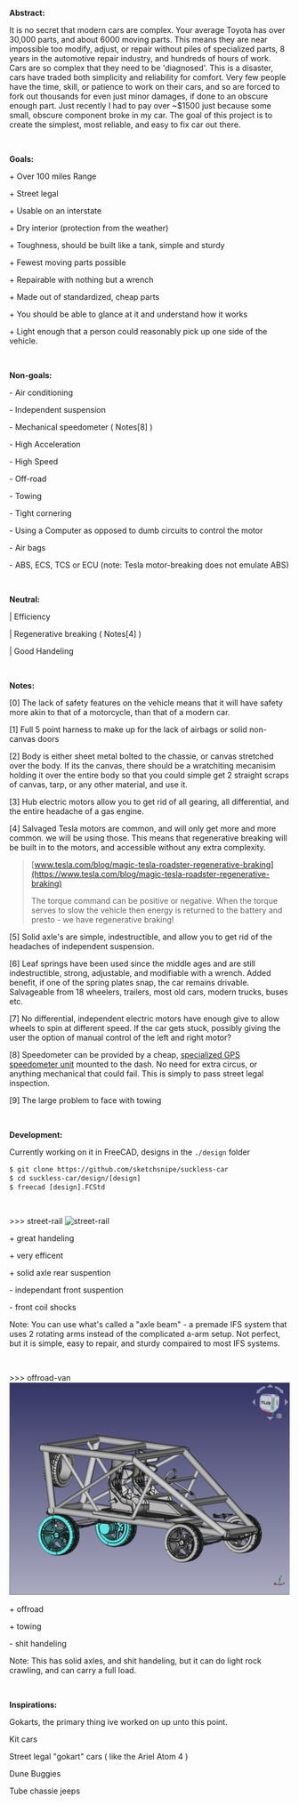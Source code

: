 **Abstract:**

It is no secret that modern cars are complex. Your average Toyota has over 30,000 parts, and about 6000 moving parts. This means they are near impossible too modify, adjust, or repair without piles of specialized parts, 8 years in the automotive repair industry, and hundreds of hours of work. Cars are so complex that they need to be 'diagnosed'. This is a disaster, cars have traded both simplicity and reliability for comfort. Very few people have the time, skill, or patience to work on their cars, and so are forced to fork out thousands for even just minor damages, if done to an obscure enough part. Just recently I had to pay over \~$1500 just because some small, obscure component broke in my car. The goal of this project is to create the simplest, most reliable, and easy to fix car out there.

&#x200B;


**Goals:**

\+ Over 100 miles Range

\+ Street legal

\+ Usable on an interstate

\+ Dry interior (protection from the weather)

\+ Toughness, should be built like a tank, simple and sturdy

\+ Fewest moving parts possible

\+ Repairable with nothing but a wrench

\+ Made out of standardized, cheap parts

\+ You should be able to glance at it and understand how it works

\+ Light enough that a person could reasonably pick up one side of the vehicle.

&#x200B;


**Non-goals:**

\- Air conditioning

\- Independent suspension

\- Mechanical speedometer ( Notes\[8\] )

\- High Acceleration

\- High Speed

\- Off-road

\- Towing

\- Tight cornering

\- Using a Computer as opposed to dumb circuits to control the motor

\- Air bags

\- ABS, ECS, TCS or ECU (note: Tesla motor-breaking does not emulate ABS)

&#x200B;


**Neutral:**

\| Efficiency

\| Regenerative breaking ( Notes\[4\] )

\| Good Handeling

&#x200B;


**Notes:**

\[0\] The lack of safety features on the vehicle means that it will have safety more akin to that of a motorcycle, than that of a modern car.

\[1\] Full 5 point harness to make up for the lack of airbags or solid non-canvas doors

\[2\] Body is either sheet metal bolted to the chassie, or canvas stretched over the body. If its the canvas, there should be a wratchiting mecanisim holding it over the entire body so that you could simple get 2 straight scraps of canvas, tarp, or any other material, and use it.

\[3\] Hub electric motors allow you to get rid of all gearing, all differential, and the entire headache of a gas engine.

\[4\] Salvaged Tesla motors are common, and will only get more and more common. we will be using those. This means that regenerative breaking will be built in to the motors, and accessible without any extra complexity.

> [www.tesla.com/blog/magic-tesla-roadster-regenerative-braking](https://www.tesla.com/blog/magic-tesla-roadster-regenerative-braking)  
>  
>The torque command can be positive or negative. When the torque serves to slow the vehicle then energy is returned to the battery and presto - we have regenerative braking!

\[5\] Solid axle's are simple, indestructible, and allow you to get rid of the headaches of independent suspension.

\[6\] Leaf springs have been used since the middle ages and are still indestructible, strong, adjustable, and modifiable with a wrench. Added benefit, if one of the spring plates snap, the car remains drivable. Salvageable from 18 wheelers, trailers, most old cars, modern trucks, buses etc.

\[7\] No differential, independent electric motors have enough give to allow wheels to spin at different speed. If the car gets stuck, possibly giving the user the option of manual control of the left and right motor?

\[8\] Speedometer can be provided by a cheap, [specialized GPS speedometer unit](https://www.amazon.com/TIMPROVE-Universal-Speedometer-Windshield-Motorcycle/dp/B07KZ2HT4S/ref=sr_1_3?crid=2E5EMV9BP1R8P&dchild=1&keywords=gps+speedometer&qid=1619624700&sprefix=gps+spe%2Cgarden%2C175&sr=8-3) mounted to the dash. No need for extra circus, or anything mechanical that could fail. This is simply to pass street legal inspection.

\[9\] The large problem to face with towing 

&#x200B;


**Development:**

Currently working on it in FreeCAD, designs in the ``./design`` folder

```
$ git clone https://github.com/sketchsnipe/suckless-car
$ cd suckless-car/design/[design]
$ freecad [design].FCStd
```

&#x200B;


\>>> street-rail
![street-rail](./design/street-rail/street-rail.png)


\+ great handeling

\+ very efficent

\+ solid axle rear suspention

\- independant front suspention

\- front coil shocks

Note: You can use what's called a "axle beam" \- a premade IFS system that uses 2 rotating arms instead of the complicated a-arm setup. Not perfect, but it is simple, easy to repair, and sturdy compaired to most IFS systems.

&#x200B;


\>>> offroad-van
![offroad-van](./designs/offroad-van/offroad-van.png)


\+ offroad

\+ towing

\- shit handeling

Note: This has solid axles, and shit handeling, but it can do light rock crawling, and can carry a full load.

&#x200B;


**Inspirations:**

Gokarts, the primary thing ive worked on up unto this point.

Kit cars

Street legal "gokart" cars ( like the Ariel Atom 4 )

Dune Buggies

Tube chassie jeeps
